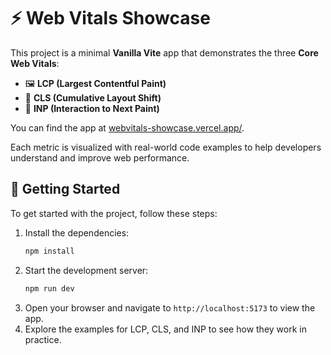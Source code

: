 # ⚡️ Web Vitals Showcase

This project is a minimal **Vanilla Vite** app that demonstrates the three **Core Web Vitals**:

* 🖼️ **LCP (Largest Contentful Paint)**
* 🔀 **CLS (Cumulative Layout Shift)**
* 🎯 **INP (Interaction to Next Paint)**

You can find the app at [webvitals-showcase.vercel.app/](https://webvitals-showcase.vercel.app/).

Each metric is visualized with real-world code examples to help developers understand and improve web performance.

## 🚀 Getting Started

To get started with the project, follow these steps:
1. Install the dependencies:
   ```bash
   npm install
   ```
2. Start the development server:
   ```bash
   npm run dev
   ```
3. Open your browser and navigate to `http://localhost:5173` to view the app.
4. Explore the examples for LCP, CLS, and INP to see how they work in practice.